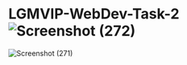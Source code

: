 # LGMVIP-WebDev-Task-2![Screenshot (272)](https://user-images.githubusercontent.com/88076622/137899579-ebe9b811-5166-4d71-92bf-499c4cfa8d41.png)
![Screenshot (271)](https://user-images.githubusercontent.com/88076622/137899623-10dd814a-73a2-4602-8e6f-55456b9c378c.png)
